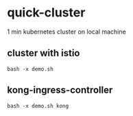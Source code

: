 # quick-cluster
1 min kubernetes cluster on local machine

## cluster with istio
`bash -x demo.sh`

## kong-ingress-controller
`bash -x demo.sh kong`
